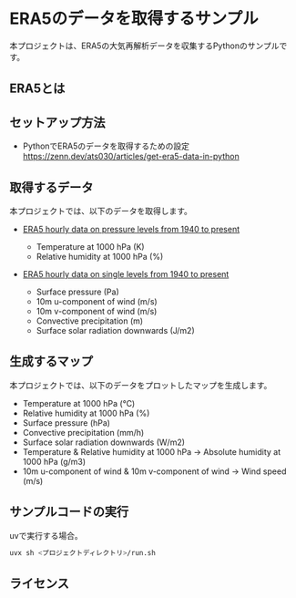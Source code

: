 # ERA5のデータを取得するサンプル

本プロジェクトは、ERA5の大気再解析データを収集するPythonのサンプルです。

## ERA5とは

## セットアップ方法

- PythonでERA5のデータを取得するための設定
    https://zenn.dev/ats030/articles/get-era5-data-in-python

## 取得するデータ

本プロジェクトでは、以下のデータを取得します。

- [ERA5 hourly data on pressure levels from 1940 to present](https://cds.climate.copernicus.eu/datasets/reanalysis-era5-pressure-levels?tab=overview)
    - Temperature at 1000 hPa (K)
    - Relative humidity at 1000 hPa (%)

- [ERA5 hourly data on single levels from 1940 to present](https://cds.climate.copernicus.eu/datasets/reanalysis-era5-single-levels?tab=overview)
    - Surface pressure (Pa)
    - 10m u-component of wind (m/s)
    - 10m v-component of wind (m/s)
    - Convective precipitation (m)
    - Surface solar radiation downwards (J/m2)

## 生成するマップ

本プロジェクトでは、以下のデータをプロットしたマップを生成します。

- Temperature at 1000 hPa (°C)
- Relative humidity at 1000 hPa (%)
- Surface pressure (hPa)
- Convective precipitation (mm/h)
- Surface solar radiation downwards (W/m2)
- Temperature & Relative humidity at 1000 hPa -> Absolute humidity at 1000 hPa (g/m3)
- 10m u-component of wind & 10m v-component of wind -> Wind speed (m/s)

## サンプルコードの実行


uvで実行する場合。
```bash
uvx sh <プロジェクトディレクトリ>/run.sh
```

## ライセンス